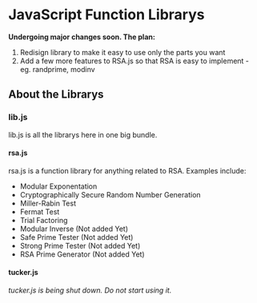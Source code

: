 # JavaScript Function Librarys

**Undergoing major changes soon. The plan:**
1. Redisign library to make it easy to use only the parts you want
2. Add a few more features to RSA.js so that RSA is easy to implement - eg. randprime, modinv

## About the Librarys

### lib.js
lib.js is all the librarys here in one big bundle.

#### rsa.js
rsa.js is a function library for anything related to RSA. Examples include:
- Modular Exponentation
- Cryptographically Secure Random Number Generation
- Miller-Rabin Test
- Fermat Test
- Trial Factoring
- Modular Inverse (Not added Yet)
- Safe Prime Tester (Not added Yet)
- Strong Prime Tester (Not added Yet)
- RSA Prime Generator (Not added Yet)




#### tucker.js
*tucker.js is being shut down. Do not start using it.*
